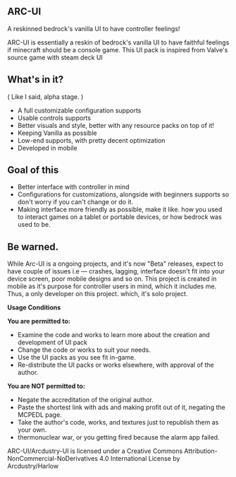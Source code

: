 ## ARC-UI
A reskinned bedrock's vanilla UI to have controller feelings!

ARC-UI is essentially a reskin of bedrock's vanilla UI to have faithful feelings if minecraft should be a console game. This UI pack is inspired from Valve's source game with steam deck UI

## What's in it?
( Like I said, alpha stage. )
* A full customizable configuration supports
* Usable controls supports
* Better visuals and style, better with any resource packs on top of it!
* Keeping Vanilla as possible
* Low-end supports, with pretty decent optimization
* Developed in mobile

## Goal of this
* Better interface with controller in mind
* Configurations for customizations, alongside with beginners supports so don't worry if you can't change or do it.
* Making interface more friendly as possible, make it like. how you used to interact games on a tablet or portable devices, or how bedrock was used to be.

## Be warned.
While Arc-UI is a ongoing projects, and it's now "Beta" releases, expect to have couple of issues i.e — crashes, lagging, interface doesn't fit into your device screen, poor mobile designs and so on.
This project is created in mobile as it's purpose for controller users in mind, which it includes me. Thus, a only developer on this project. which, it's solo project.

**__Usage Conditions__**

**You are permitted to:**

- Examine the code and works to learn more about the creation and development of UI pack
- Change the code or works to suit your needs.
- Use the UI packs as you see fit in-game.
- Re-distribute the UI packs or works elsewhere, with approval of the author.

**You are NOT permitted to:**

- Negate the accreditation of the original author.
- Paste the shortest link with ads and making profit out of it, negating the MCPEDL page.
- Take the author's code, works, and textures just to republish them as your own.
- thermonuclear war, or you getting fired because the alarm app failed.

ARC-UI/Arcdustry-UI is licensed under a Creative Commons Attribution-NonCommercial-NoDerivatives 4.0 International License by Arcdustry/Harlow
